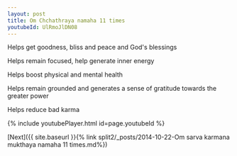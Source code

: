 ```yaml
---
layout: post
title: Om Chchathraya namaha 11 times
youtubeId: UlRmoJlDN08
---
```

 
 
Helps get goodness, bliss and peace and God's blessings
 
Helps remain focused, help generate inner energy 
 
Helps boost physical and mental health 
 
Helps remain grounded and generates a sense of gratitude towards the greater power 
 
Helps reduce bad karma
 
 
 
 


{% include youtubePlayer.html id=page.youtubeId %}
 
[Next]({{ site.baseurl }}{% link  split2/_posts/2014-10-22-Om sarva karmana mukthaya namaha 11 times.md%})
 
